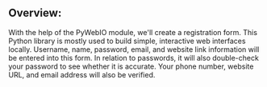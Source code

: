 ## Overview:
With the help of the PyWebIO module, we'll create a registration form. This Python library is mostly used to build simple, interactive web interfaces locally. Username, name, password, email, and website link information will be entered into this form. In relation to passwords, it will also double-check your password to see whether it is accurate. Your phone number, website URL, and email address will also be verified.

